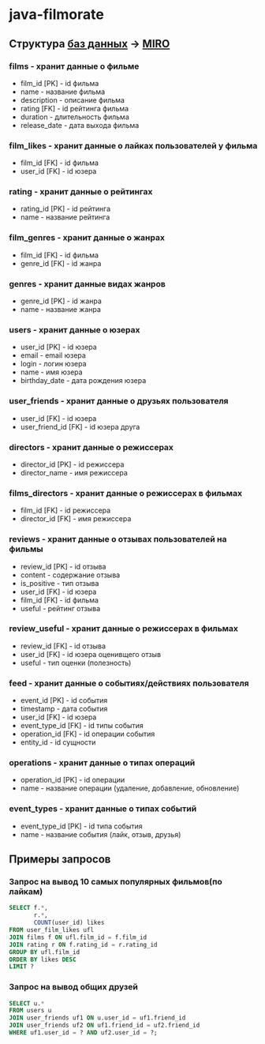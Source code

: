 # java-filmorate
## Структура [баз данных](diagram_filmorate.jpg) -> [MIRO](https://miro.com/app/board/uXjVIQMs0_4=/?share_link_id=137127835375)
### films - хранит данные о фильме
* film_id [PK] - id фильма
* name - название фильма
* description - описание фильма
* rating [FK] - id рейтинга фильма
* duration - длительность фильма
* release_date - дата выхода фильма

### film_likes - хранит данные о лайках пользователей у фильма
* film_id [FK] - id фильма
* user_id [FK] - id юзера

### rating - хранит данные о рейтингах
* rating_id [PK] - id рейтинга
* name - название рейтинга

### film_genres - хранит данные о жанрах 
* film_id [FK] - id фильма
* genre_id [FK] - id жанра

### genres - хранит данные видах жанров
* genre_id [PK] - id жанра
* name - название жанра

### users - хранит данные о юзерах
* user_id [PK] - id юзера
* email - email юзера
* login - логин юзера
* name - имя юзера
* birthday_date - дата рождения юзера

### user_friends - хранит данные о друзьях пользователя
* user_id [FK] - id юзера
* user_friend_id [FK] - id юзера друга

### directors - хранит данные о режиссерах
* director_id [PK] - id режиссера
* director_name - имя режиссера

### films_directors - хранит данные о режиссерах в фильмах
* film_id [FK] - id режиссера
* director_id [FK] - имя режиссера

### reviews - хранит данные о отзывах пользователей на фильмы
* review_id [PK] - id отзыва
* content - содержание отзыва
* is_positive - тип отзыва
* user_id [FK] - id юзера
* film_id [FK] - id фильма
* useful - рейтинг отзыва

### review_useful - хранит данные о режиссерах в фильмах
* review_id [FK] - id отзыва
* user_id [FK] - id юзера оценивщего отзыв
* useful - тип оценки (полезность)

### feed - хранит данные о событиях/действиях пользователя
* event_id [PK] - id события
* timestamp - дата события
* user_id [FK] - id юзера 
* event_type_id [FK] - id типы события
* operation_id [FK] - id операции события
* entity_id - id сущности

### operations - хранит данные о типах операций
* operation_id [PK] - id операции
* name - название операции (удаление, добавление, обновление)

### event_types - хранит данные о типах событий
* event_type_id [PK] - id типа события
* name - название события (лайк, отзыв, друзья)

## Примеры запросов
### Запрос на вывод 10 самых популярных фильмов(по лайкам)
```sql
SELECT f.*,
       r.*,
       COUNT(user_id) likes
FROM user_film_likes ufl
JOIN films f ON ufl.film_id = f.film_id
JOIN rating r ON f.rating_id = r.rating_id
GROUP BY ufl.film_id
ORDER BY likes DESC
LIMIT ?
```
### Запрос на вывод общих друзей
```sql
SELECT u.* 
FROM users u
JOIN user_friends uf1 ON u.user_id = uf1.friend_id
JOIN user_friends uf2 ON uf1.friend_id = uf2.friend_id
WHERE uf1.user_id = ? AND uf2.user_id = ?;
```
